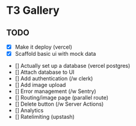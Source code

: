 # T3 Gallery

## TODO

- [x] Make it deploy (vercel)
- [x] Scaffold basic ui with mock data
- [] Actually set up a database (vercel postgres)
- [] Attach database to UI
- [] Add authentication (/w clerk)
- [] Add image upload
- [] Error management (/w Sentry)
- [] Routing/image page (parallel route)
- [] Delete button (/w Server Actions)
- [] Analytics
- [] Ratelimiting (upstash)
